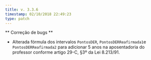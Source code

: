 ```yaml
---
title: v. 3.3.6
timestamp: 02/10/2018 22:49:23
type: patch
---
```


** Correção de bugs **
+ Alterada fórmula dos intervalos `PontosDER`, `PontosDERReafirmada1`e `PontosDERReafirmada2` para adicionar 5 anos na aposentadoria do professor conforme artigo 29-C, §3º da Lei 8.213/91.
